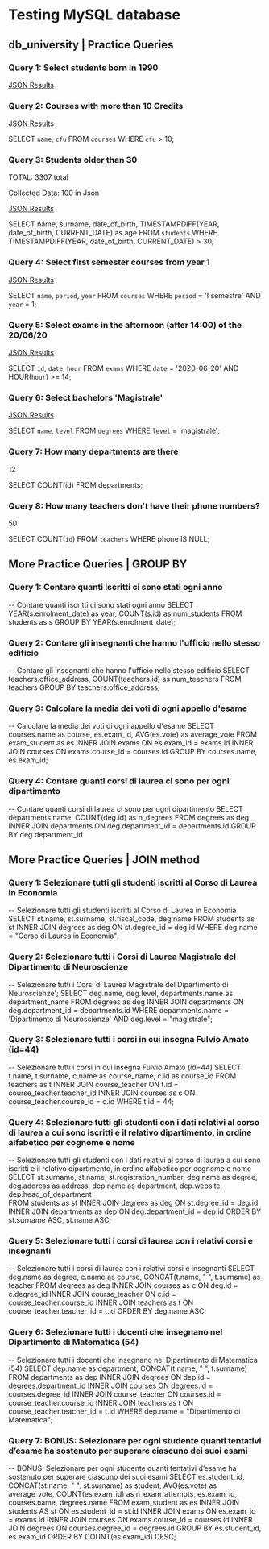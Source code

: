 # Testing MySQL database

## db_university | Practice Queries

### Query 1: Select students born in 1990

[JSON Results](results/query1.json)

### Query 2: Courses with more than 10 Credits

[JSON Results](results/query2.json)

SELECT `name`, `cfu`
FROM `courses`
WHERE `cfu` > 10;

### Query 3: Students older than 30

TOTAL: 3307 total

Collected Data: 100 in Json

[JSON Results](results/query3.json)

SELECT name, surname, date_of_birth,
TIMESTAMPDIFF(YEAR, date_of_birth, CURRENT_DATE) as age
FROM `students`
WHERE TIMESTAMPDIFF(YEAR, date_of_birth, CURRENT_DATE) > 30;

### Query 4: Select first semester courses from year 1

[JSON Results](results/query4.json)

SELECT `name`, `period`, `year`
FROM `courses`
WHERE `period` = 'I semestre'
AND `year` = 1;

### Query 5: Select exams in the afternoon (after 14:00) of the 20/06/20

[JSON Results](results/query5.json)

SELECT `id`, `date`, `hour`
FROM `exams`
WHERE `date` = '2020-06-20'
AND HOUR(`hour`) >= 14;

### Query 6: Select bachelors 'Magistrale'

[JSON Results](results/query6.json)

SELECT `name`, `level`
FROM `degrees`
WHERE `level` = 'magistrale';

### Query 7: How many departments are there

12

SELECT COUNT(id)
FROM departments;

### Query 8: How many teachers don't have their phone numbers?

50

SELECT COUNT(`id`)
FROM `teachers`
WHERE phone IS NULL;

## More Practice Queries | GROUP BY

### Query 1: Contare quanti iscritti ci sono stati ogni anno

--  Contare quanti iscritti ci sono stati ogni anno
SELECT YEAR(s.enrolment_date) as year, COUNT(s.id) as num_students
FROM students as s
GROUP BY YEAR(s.enrolment_date);

### Query 2: Contare gli insegnanti che hanno l'ufficio nello stesso edificio

--  Contare gli insegnanti che hanno l'ufficio nello stesso edificio
SELECT teachers.office_address, COUNT(teachers.id) as num_teachers
FROM teachers
GROUP BY teachers.office_address;

### Query 3: Calcolare la media dei voti di ogni appello d'esame

--  Calcolare la media dei voti di ogni appello d'esame
SELECT 
	courses.name as course,
  es.exam_id,
  AVG(es.vote) as average_vote
FROM exam_student as es
INNER JOIN exams ON es.exam_id = exams.id
INNER JOIN courses ON exams.course_id = courses.id
GROUP BY courses.name, es.exam_id;

### Query 4: Contare quanti corsi di laurea ci sono per ogni dipartimento

--  Contare quanti corsi di laurea ci sono per ogni dipartimento
SELECT departments.name, COUNT(deg.id) as n_degrees
FROM degrees as deg
INNER JOIN departments ON deg.department_id = departments.id
GROUP BY deg.department_id

## More Practice Queries | JOIN method

### Query 1: Selezionare tutti gli studenti iscritti al Corso di Laurea in Economia

-- Selezionare tutti gli studenti iscritti al Corso di Laurea in Economia
SELECT st.name, st.surname, st.fiscal_code, deg.name
FROM students as st
INNER JOIN degrees as deg
ON st.degree_id = deg.id
WHERE deg.name = "Corso di Laurea in Economia";

### Query 2: Selezionare tutti i Corsi di Laurea Magistrale del Dipartimento di Neuroscienze

-- Selezionare tutti i Corsi di Laurea Magistrale del Dipartimento di Neuroscienze';
SELECT deg.name, deg.level, departments.name as department_name
FROM degrees as deg
INNER JOIN departments ON deg.department_id = departments.id
WHERE departments.name = 'Dipartimento di Neuroscienze'
AND deg.level = "magistrale";

### Query 3: Selezionare tutti i corsi in cui insegna Fulvio Amato (id=44)

-- Selezionare tutti i corsi in cui insegna Fulvio Amato (id=44)
SELECT t.name, t.surname, c.name as course_name, c.id as course_id 
FROM teachers as t
INNER JOIN course_teacher ON t.id = course_teacher.teacher_id
INNER JOIN courses as c ON course_teacher.course_id = c.id
WHERE t.id = 44;

### Query 4: Selezionare tutti gli studenti con i dati relativi al corso di laurea a cui sono iscritti e il relativo dipartimento, in ordine alfabetico per cognome e nome

-- Selezionare tutti gli studenti con i dati relativi al corso di laurea a cui sono iscritti e il relativo dipartimento, in ordine alfabetico per cognome e nome
SELECT 
	st.surname, st.name, st.registration_number, 
	deg.name as degree, deg.address as address, 
    dep.name as department, dep.website, dep.head_of_department   
FROM students as st
INNER JOIN degrees as deg ON st.degree_id = deg.id
INNER JOIN departments as dep ON deg.department_id = dep.id
ORDER BY st.surname ASC, st.name ASC;

### Query 5: Selezionare tutti i corsi di laurea con i relativi corsi e insegnanti

-- Selezionare tutti i corsi di laurea con i relativi corsi e insegnanti
SELECT 
	deg.name as degree, 
  c.name as course,
  CONCAT(t.name, " ", t.surname) as teacher 
FROM degrees as deg 
INNER JOIN courses as c ON deg.id = c.degree_id
INNER JOIN course_teacher ON c.id = course_teacher.course_id
INNER JOIN teachers as t ON course_teacher.teacher_id = t.id
ORDER BY deg.name ASC;

### Query 6: Selezionare tutti i docenti che insegnano nel Dipartimento di Matematica (54)

-- Selezionare tutti i docenti che insegnano nel Dipartimento di Matematica (54)
SELECT 
	dep.name as department,
  CONCAT(t.name, " ", t.surname)
FROM departments as dep 
INNER JOIN degrees ON dep.id = degrees.department_id
INNER JOIN courses ON degrees.id = courses.degree_id
INNER JOIN course_teacher ON courses.id = course_teacher.course_id
INNER JOIN teachers as t ON course_teacher.teacher_id = t.id
WHERE dep.name = "Dipartimento di Matematica";

### Query 7: BONUS: Selezionare per ogni studente quanti tentativi d’esame ha sostenuto per superare ciascuno dei suoi esami

--  BONUS: Selezionare per ogni studente quanti tentativi d’esame ha sostenuto per superare ciascuno dei suoi esami
SELECT
  es.student_id,
  CONCAT(st.name, " ", st.surname) as student,
  AVG(es.vote) as average_vote,
  COUNT(es.exam_id) as n_exam_attempts,
  es.exam_id, courses.name, degrees.name
FROM exam_student as es 
INNER JOIN students AS st ON es.student_id = st.id
INNER JOIN exams ON es.exam_id = exams.id
INNER JOIN courses ON exams.course_id = courses.id
INNER JOIN degrees ON courses.degree_id = degrees.id
GROUP BY es.student_id, es.exam_id
ORDER BY COUNT(es.exam_id) DESC;